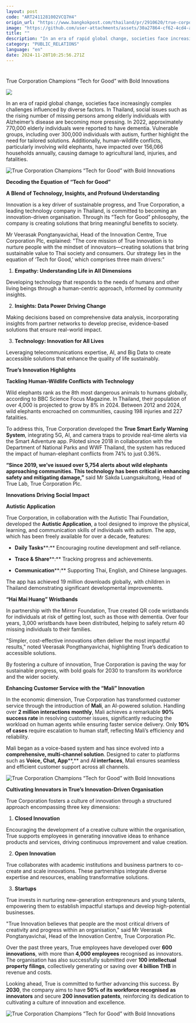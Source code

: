 ```yaml
---
layout: post
code: "ART2411281002VCQ7H4"
origin_url: "https://www.bangkokpost.com/thailand/pr/2910620/true-corporation-champions-tech-for-good-with-bold-innovations-"
image: "https://github.com/user-attachments/assets/30a27864-cf62-4cd4-ab9d-3dd238f1b68d"
title: ""
description: "In an era of rapid global change, societies face increasingly complex challenges influenced by diverse factors. In Thailand, social issues such as the rising number of missing persons among elderly individuals with Alzheimer’s disease are becoming more pressing. In 2022, approximately 770,000 elderly individuals were reported to have dementia. Vulnerable groups, including over 300,000 individuals with autism, further highlight the need for tailored solutions. Additionally, human-wildlife conflicts, particularly involving wild elephants, have impacted over 156,066 households annually, causing damage to agricultural land, injuries, and fatalities."
category: "PUBLIC_RELATIONS"
language: "en"
date: 2024-11-28T10:25:56.271Z
---
```


# 

True Corporation Champions “Tech for Good” with Bold Innovations

![](https://github.com/user-attachments/assets/25cd6b35-13fc-4df6-b26e-e1fb24b70f1a)

In an era of rapid global change, societies face increasingly complex challenges influenced by diverse factors. In Thailand, social issues such as the rising number of missing persons among elderly individuals with Alzheimer’s disease are becoming more pressing. In 2022, approximately 770,000 elderly individuals were reported to have dementia. Vulnerable groups, including over 300,000 individuals with autism, further highlight the need for tailored solutions. Additionally, human-wildlife conflicts, particularly involving wild elephants, have impacted over 156,066 households annually, causing damage to agricultural land, injuries, and fatalities.

![True Corporation Champions “Tech for Good” with Bold Innovations ](https://github.com/user-attachments/assets/c496b02f-cf5f-47df-9a8b-2b41285a3ab7)

**Decoding the Equation of “Tech for Good”** 

**A Blend of Technology, Insights, and Profound Understanding** 

Innovation is a key driver of sustainable progress, and True Corporation, a leading technology company in Thailand, is committed to becoming an innovation-driven organisation. Through its “Tech for Good” philosophy, the company is creating solutions that bring meaningful benefits to society. 

Mr Veerasak Pongtanyavichai, Head of the Innovation Centre, True Corporation Plc, explained: "The core mission of True Innovation is to nurture people with the mindset of innovators—creating solutions that bring sustainable value to Thai society and consumers. Our strategy lies in the equation of ‘Tech for Good,’ which comprises three main drivers:" 

1.  **Empathy: Understanding Life in All Dimensions** 
    

Developing technology that responds to the needs of humans and other living beings through a human-centric approach, informed by community insights. 

2.  **Insights: Data Power Driving Change** 
    

Making decisions based on comprehensive data analysis, incorporating insights from partner networks to develop precise, evidence-based solutions that ensure real-world impact. 

3.  **Technology: Innovation for All Lives** 
    

Leveraging telecommunications expertise, AI, and Big Data to create accessible solutions that enhance the quality of life sustainably. 

**True’s Innovation Highlights** 

**Tackling Human-Wildlife Conflicts with Technology** 

Wild elephants rank as the 8th most dangerous animals to humans globally, according to BBC Science Focus Magazine. In Thailand, their population of over 4,000 is projected to grow by 8% in 2024. Between 2012 and 2024, wild elephants encroached on communities, causing 198 injuries and 227 fatalities. 

To address this, True Corporation developed the **True Smart Early Warning System**, integrating 5G, AI, and camera traps to provide real-time alerts via the Smart Adventure app. Piloted since 2018 in collaboration with the Department of National Parks and WWF Thailand, the system has reduced the impact of human-elephant conflicts from 74% to just 0.36%. 

**“Since 2019, we’ve issued over 5,754 alerts about wild elephants approaching communities. This technology has been critical in enhancing safety and mitigating damage,”** said Mr Sakda Luangsakultong, Head of True Lab, True Corporation Plc. 

**Innovations Driving Social Impact** 

**Autistic Application** 

True Corporation, in collaboration with the Autistic Thai Foundation, developed the **Autistic Application**, a tool designed to improve the physical, learning, and communication skills of individuals with autism. The app, which has been freely available for over a decade, features: 

*   **Daily Tasks****:** Encouraging routine development and self-reliance. 
    

*   **Trace & Share****:** Tracking progress and achievements. 
    

*   **Communication****:** Supporting Thai, English, and Chinese languages. 
    

The app has achieved 19 million downloads globally, with children in Thailand demonstrating significant developmental improvements. 

**“Hai Mai Huang” Wristbands** 

In partnership with the Mirror Foundation, True created QR code wristbands for individuals at risk of getting lost, such as those with dementia. Over four years, 3,000 wristbands have been distributed, helping to safely return 40 missing individuals to their families. 

"Simpler, cost-effective innovations often deliver the most impactful results," noted Veerasak Pongthanyavichai, highlighting True’s dedication to accessible solutions. 

By fostering a culture of innovation, True Corporation is paving the way for sustainable progress, with bold goals for 2030 to transform its workforce and the wider society. 

**Enhancing Customer Service with the “Mali” Innovation** 

In the economic dimension, True Corporation has transformed customer service through the introduction of **Mali**, an AI-powered solution. Handling over **2 million interactions monthly**, Mali achieves a remarkable **90% success rate** in resolving customer issues, significantly reducing the workload on human agents while ensuring faster service delivery. Only **10% of cases** require escalation to human staff, reflecting Mali’s efficiency and reliability. 

Mali began as a voice-based system and has since evolved into a **comprehensive, multi-channel solution**. Designed to cater to platforms such as **Voice, Chat, App****,** and A**I interfaces**, Mali ensures seamless and efficient customer support across all channels.   

![True Corporation Champions “Tech for Good” with Bold Innovations ](https://static.bangkokpost.com/media/content/20241128/5363575.jpg)

**Cultivating Innovators in True’s Innovation-Driven Organisation** 

True Corporation fosters a culture of innovation through a structured approach encompassing three key dimensions: 

1.  **Closed Innovation** 
    

Encouraging the development of a creative culture within the organisation, True supports employees in generating innovative ideas to enhance products and services, driving continuous improvement and value creation. 

2.  **Open Innovation** 
    

True collaborates with academic institutions and business partners to co-create and scale innovations. These partnerships integrate diverse expertise and resources, enabling transformative solutions. 

3.  **Startups** 
    

True invests in nurturing new-generation entrepreneurs and young talents, empowering them to establish impactful startups and develop high-potential businesses. 

"True Innovation believes that people are the most critical drivers of creativity and progress within an organisation," said Mr Veerasak Pongtanyavichai, Head of the Innovation Centre, True Corporation Plc. 

Over the past three years, True employees have developed over **600 innovations**, with more than **4,000 employees** recognised as innovators. The organisation has also successfully submitted over **100 intellectual property filings**, collectively generating or saving over **4 billion THB** in revenue and costs. 

Looking ahead, True is committed to further advancing this success. By **2030**, the company aims to have **50% of its workforce recognised** **as innovators** and secure **200 innovation patents**, reinforcing its dedication to cultivating a culture of innovation and excellence.  

![True Corporation Champions “Tech for Good” with Bold Innovations ](https://github.com/user-attachments/assets/c56fb687-bef2-4269-850f-0ff069b78fd1)